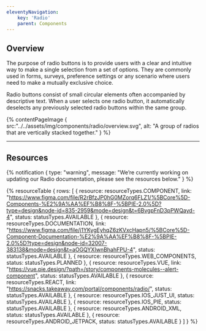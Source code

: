 ```yaml
---
eleventyNavigation:
    key: 'Radio'
    parent: Components
---
```


## Overview
The purpose of radio buttons is to provide users with a clear and intuitive way to make a single selection from a set of options. They are commonly used in forms, surveys, preference settings or any scenario where users need to make a mutually exclusive choice.

Radio buttons consist of small circular elements often accompanied by descriptive text. When a user selects one radio button, it automatically deselects any previously selected radio buttons within the same group.

{% contentPageImage {
    src:"../../assets/img/components/radio/overview.svg",
    alt: "A group of radios that are vertically stacked together."
} %}

---

## Resources

{% notification {
  type: "warning",
  message: "We’re currently working on updating our Radio documentation, please see the resources below."
} %}

{% resourceTable {
    rows: [
        {
            resource: resourceTypes.COMPONENT,
            link: "https://www.figma.com/file/R2rBfzJP0hG0MZorq6FLZ1/%5BCore%5D-Components-%E2%9A%AA%EF%B8%8F-%5BPIE-2.0%5D?type=design&node-id=835-2959&mode=design&t=6BvgpFnD3pPWQayd-4",
            status: statusTypes.AVAILABLE
        },
        {
            resource: resourceTypes.DOCUMENTATION,
            link: "https://www.figma.com/file/j1YKygEyhqZ6zKVxcHapn5/%5BCore%5D-Component-Documentation-%E2%9A%AA%EF%B8%8F-%5BPIE-2.0%5D?type=design&node-id=32007-383138&mode=design&t=aOGQYXIwnBhahFPU-4",
            status: statusTypes.AVAILABLE
        },
        {
            resource: resourceTypes.WEB_COMPONENTS,
            status: statusTypes.PLANNED
        },
        {
            resource: resourceTypes.VUE,
            link: "https://vue.pie.design/?path=/story/components-molecules--alert-component",
            status: statusTypes.AVAILABLE
        },
        {
            resource: resourceTypes.REACT,
            link: "https://snacks.takeaway.com/portal/components/radio/",
            status: statusTypes.AVAILABLE
        },
        {
            resource: resourceTypes.IOS_JUST_UI,
            status: statusTypes.AVAILABLE
        },
        {
            resource: resourceTypes.IOS_PIE,
            status: statusTypes.AVAILABLE
        },
        {
            resource: resourceTypes.ANDROID_XML,
            status: statusTypes.AVAILABLE
        },
        {
            resource: resourceTypes.ANDROID_JETPACK,
            status: statusTypes.AVAILABLE
        }
    ]
} %}
